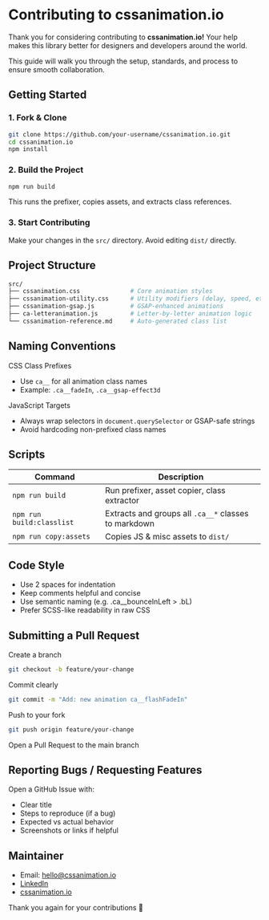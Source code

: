 # Contributing to cssanimation.io

Thank you for considering contributing to **cssanimation.io!** Your help makes this library better for designers and developers around the world.

This guide will walk you through the setup, standards, and process to ensure smooth collaboration.

## Getting Started

### 1. Fork & Clone

```bash
git clone https://github.com/your-username/cssanimation.io.git
cd cssanimation.io
npm install
```
### 2. Build the Project
```bash
npm run build
```

This runs the prefixer, copies assets, and extracts class references.

### 3. Start Contributing

Make your changes in the `src/` directory. Avoid editing `dist/` directly.

## Project Structure
```bash
src/
├── cssanimation.css              # Core animation styles
├── cssanimation-utility.css      # Utility modifiers (delay, speed, etc.)
├── cssanimation-gsap.js          # GSAP-enhanced animations
├── ca-letteranimation.js         # Letter-by-letter animation logic
└── cssanimation-reference.md     # Auto-generated class list
```
## Naming Conventions

CSS Class Prefixes

- Use `ca__` for all animation class names
- Example: `.ca__fadeIn`, `.ca__gsap-effect3d`

JavaScript Targets
- Always wrap selectors in `document.querySelector` or GSAP-safe strings
- Avoid hardcoding non-prefixed class names

## Scripts

| Command                   | Description                                                  |
|---------------------------|--------------------------------------------------------------|
| `npm run build`           | Run prefixer, asset copier, class extractor                  |
| `npm run build:classlist` | Extracts and groups all `.ca__*` classes to markdown         |
| `npm run copy:assets`     | Copies JS & misc assets to `dist/`                           |

## Code Style

- Use 2 spaces for indentation
- Keep comments helpful and concise
- Use semantic naming (e.g. .ca__bounceInLeft > .bL)
- Prefer SCSS-like readability in raw CSS

## Submitting a Pull Request

Create a branch
```bash
git checkout -b feature/your-change
```
Commit clearly
```bash
git commit -m "Add: new animation ca__flashFadeIn"
```
Push to your fork
```bash
git push origin feature/your-change
```
Open a Pull Request to the main branch

## Reporting Bugs / Requesting Features

Open a GitHub Issue with:

- Clear title
- Steps to reproduce (if a bug)
- Expected vs actual behavior
- Screenshots or links if helpful

## Maintainer

- Email: hello@cssanimation.io
- [LinkedIn](https://www.linkedin.com/in/shafayetul/)
- [cssanimation.io](cssanimation.io)

Thank you again for your contributions 💛